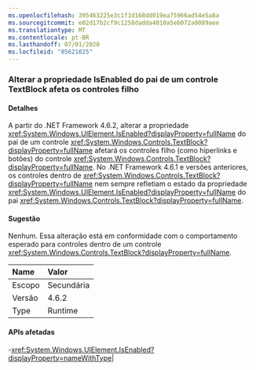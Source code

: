 ```yaml
---
ms.openlocfilehash: 395463225e3c1f1d168dd019ea75966ad54e5a8a
ms.sourcegitcommit: e02d17b2cf9c1258dadda4810a5e6072a0089aee
ms.translationtype: MT
ms.contentlocale: pt-BR
ms.lasthandoff: 07/01/2020
ms.locfileid: "85621025"
---
```

### <a name="changing-the-isenabled-property-of-the-parent-of-a-textblock-control-affects-any-child-controls"></a>Alterar a propriedade IsEnabled do pai de um controle TextBlock afeta os controles filho

#### <a name="details"></a>Detalhes

A partir do .NET Framework 4.6.2, alterar a propriedade <xref:System.Windows.UIElement.IsEnabled?displayProperty=fullName> do pai de um controle <xref:System.Windows.Controls.TextBlock?displayProperty=fullName> afetará os controles filho (como hiperlinks e botões) do controle <xref:System.Windows.Controls.TextBlock?displayProperty=fullName>. No .NET Framework 4.6.1 e versões anteriores, os controles dentro de <xref:System.Windows.Controls.TextBlock?displayProperty=fullName> nem sempre refletiam o estado da propriedade <xref:System.Windows.UIElement.IsEnabled?displayProperty=fullName> do pai <xref:System.Windows.Controls.TextBlock?displayProperty=fullName>.

#### <a name="suggestion"></a>Sugestão

Nenhum. Essa alteração está em conformidade com o comportamento esperado para controles dentro de um controle <xref:System.Windows.Controls.TextBlock?displayProperty=fullName>.

| Name    | Valor       |
|:--------|:------------|
| Escopo   |Secundária|
|Versão|4.6.2|
|Type|Runtime

#### <a name="affected-apis"></a>APIs afetadas

-<xref:System.Windows.UIElement.IsEnabled?displayProperty=nameWithType></li></ul>|
